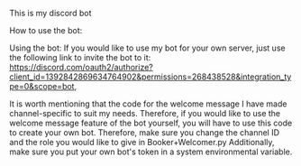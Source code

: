 This is my discord bot

How to use the bot:

Using the bot: If you would like to use my bot for your own server, just use the following link to invite the bot to it: https://discord.com/oauth2/authorize?client_id=1392842869634764902&permissions=268438528&integration_type=0&scope=bot,

 It is worth mentioning that the code for the welcome message I have made channel-specific to suit my needs. Therefore, if you would like to use the welcome message feature of the bot yourself, you will have to use this code to create your own bot. Therefore, make sure you change the channel ID and the role you would like to give in Booker+Welcomer.py Additionally, make sure you put your own bot's token in a system environmental variable.